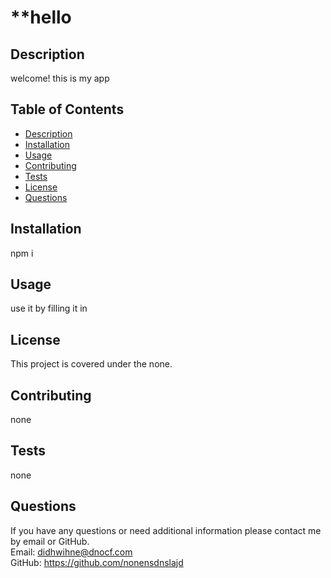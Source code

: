 # **hello

## **Description**
welcome! this is my app

## **Table of Contents**
* [Description](#Description)
* [Installation](#Installation)
* [Usage](#Usage)
* [Contributing](#Contributing)
* [Tests](#Tests)
* [License](#License)
* [Questions](#Questions)

## **Installation**
npm i 

## **Usage**
use it by filling it in

## **License**
This project is covered under the none.

## **Contributing**
none

## **Tests**
none

## **Questions**
If you have any questions or need additional information please contact me by email or GitHub.
<br>
Email: didhwihne@dnocf.com
<br>
GitHub: https://github.com/nonensdnslajd